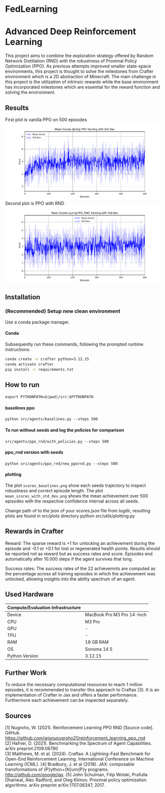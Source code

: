 # FedLearning

# Advanced Deep Reinforcement Learning
This project aims to combine the exploration strategy offered by Random Network Distillation (RND) with the robustness of Proximal Policy Optimization (PPO). As previous attempts improved smaller state-space environments, this project is thought to solve the milestones from Crafter environment which is a 2D abstraction of Minecraft. The main challenge in this project is the utilization of intrinsic rewards while the base environment has incorporated milestones which are essential for the reward function and solving the environment. 

## Results
First plot is vanilla PPO on 500 episodes
![alt text](https://github.com/arzx/adrl-project/blob/main/src/plots/baselines_final/mean_scores_with_std_dev.png)
Second plot is PPO with RND
![alt text](https://github.com/arzx/adrl-project/blob/main/src/plots/ppo_rnd_final/mean_scores_with_std_dev.png)
## Installation
### (Recommended) Setup new clean environment
Use a conda package manager.

#### Conda
Subsequently run these commands, following the prompted runtime instructions:
```bash
conda create -n crafter python=3.12.15
conda activate crafter
pip install -r requirements.txt
```

## How to run
`export PYTHONPATH=$(pwd)/src:$PYTHONPATH`
#### baselines ppo
`python src/agents/baselines.py --steps 500`


#### To run without seeds and log the policies for comparison
`src/agents/ppo_rnd/with_policies.py --steps 500`


#### ppo_rnd version with seeds
`python src/agents/ppo_rnd/new_ppornd.py --steps 500`

#### plotting 
The plot `scores_baselines.png` show each seeds trajectory to inspect robustness and correct episode length. The plot `mean_scores_with_std_dev.png` shows the mean achievement over 500 episodes with the respective confidence interval across all seeds.

Change path of to the json of your scores.json file from logdir, resulting plots are found in src/plots directory
python src/utils/plotting.py


## Rewards in Crafter
Reward: The sparse reward is +1 for unlocking an achievement during the episode and -0.1 or +0.1 for lost or regenerated health points. Results should be reported not as reward but as success rates and score. Episodes end automatically after 10.000 steps if the agent survives that long.

Success rates: The success rates of the 22 achievemnts are computed as the percentage across all training episodes in which the achievement was unlocked, allowing insights into the ability spectrum of an agent.

## Used Hardware
| Compute/Evaluation Infrastructure    |                                      |
|:-------------------------------------|--------------------------------------|
| Device                               | MacBook Pro M3 Pro 14-Inch                  |
| CPU                                  | M3 Pro |
| GPU                                  | -                                    |
| TPU                                  | -                                    |
| RAM                                  | 18 GB RAM                       |
| OS                                   | Sonoma 14.5                        |
| Python Version                       | 3.12.15                      |

## Further Work
To reduce the necessary computational resources to reach 1 million episodes, it is recommended to transfer this approach to Craftax [3]. It is an implementation of Crafter in Jax and offers a faster performance. Furthermore each achievement can be inspected separately.

## Sources
[1] Nugroho, W. (2021). Reinforcement Learning PPO RND [Source code]. GitHub. https://github.com/wisnunugroho21/reinforcement_learning_ppo_rnd \
[2] Hafner, D. (2021). Benchmarking the Spectrum of Agent Capabilities. arXiv preprint:2109.06780 \
[3] Matthews, M. et al. (2024). Craftax: A Lightning-Fast Benchmark for Open-End Reinforcement Learning. International Conference on Machine Learning (ICML).
[4] Bradbury, J. et al (2018). JAX: composable transformations of {P}ython+{N}um{P}y programs. http://github.com/google/jax. 
[5] John Schulman, Filip Wolski, Prafulla Dhariwal, Alec Radford, and Oleg Klimov. Proximal policy
optimization algorithms. arXiv preprint arXiv:1707.06347, 2017.
